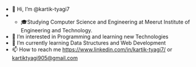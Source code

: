 - 👋 Hi, I’m @kartik-tyagi7
- - 🎓Studying Computer Science and Engineering at Meerut Institute of Engineering and Technology.
- 👀 I’m interested in Programming and learning new Technologies
- 🌱 I’m currently learning Data Structures and Web Development
- 📫 How to reach me https://www.linkedin.com/in/kartik-tyagi7/ or kartiktyagi905@gmail.com

<!---
kartik-tyagi7/kartik-tyagi7 is a ✨ special ✨ repository because its `README.md` (this file) appears on your GitHub profile.
You can click the Preview link to take a look at your changes.
--->
